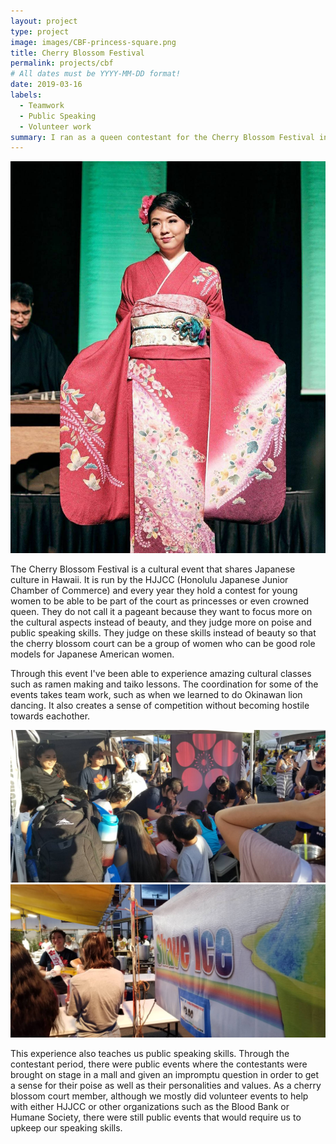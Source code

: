 ```yaml
---
layout: project
type: project
image: images/CBF-princess-square.png
title: Cherry Blossom Festival
permalink: projects/cbf
# All dates must be YYYY-MM-DD format!
date: 2019-03-16
labels:
  - Teamwork
  - Public Speaking
  - Volunteer work
summary: I ran as a queen contestant for the Cherry Blossom Festival in the year 2019 and won the title of princess.
---
```


<img class="ui small right floated rounded image" src="../images/cbfKimono.jpg">

The  Cherry Blossom Festival is a cultural event that shares Japanese culture in Hawaii.  It is run  by the HJJCC (Honolulu Japanese Junior Chamber of Commerce) and every year they hold a contest for young women to be able to be part of the court as princesses or even crowned queen.  They do not call it a pageant because they want to focus more on the cultural aspects instead of beauty, and they judge more on poise and public speaking skills.  They judge on these skills instead of beauty so that the cherry blossom court can be a group of women who can be good role models for Japanese American women.

Through this event I've been able to experience amazing cultural classes such as ramen making and taiko lessons.  The coordination for some of the events takes team work, such as when we learned to do Okinawan lion dancing.  It also creates a sense of competition without becoming hostile towards eachother. 

<div class="ui medium rounded images">
  <img class="ui image" src="../images/obonVolunteer.jpg">
  <img class="ui image" src="../images/obonVolunteer2.jpg">
</div>

This experience also teaches us public speaking skills.  Through the contestant period, there were public events where the contestants were brought on stage in a mall and given an impromptu question in order to get a sense for their poise as well as their personalities and values.  As a cherry blossom court member, although we mostly did volunteer events to help with either HJJCC or other organizations such as the Blood Bank or Humane Society, there were still public events that would require us to upkeep our speaking skills.
